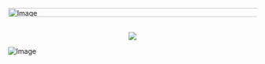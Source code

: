 <img width="910" height="18" alt="Image" src="https://github.com/user-attachments/assets/85127338-bf18-4a6f-884d-3003dd59b7f1" /> <br>
<br> 
<p align="center">
 <img src="https://github.com/user-attachments/assets/79c029e1-047b-4cf4-b2f9-ee8180ce1cf0"
</p>


![Image](https://github.com/user-attachments/assets/cb9157a2-6e21-4d13-a652-9715280446e4) 
